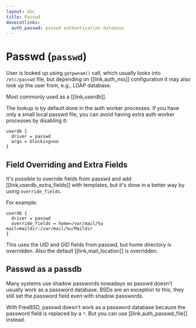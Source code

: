 ```yaml
---
layout: doc
title: Passwd
dovecotlinks:
  auth_passwd: passwd authentication database
---
```


# Passwd (`passwd`)

User is looked up using `getpwnam()` call, which usually looks into
`/etc/passwd` file, but depending on [[link,auth_nss]] configuration it may
also look up the user from, e.g., LDAP database.

Most commonly used as a [[link,userdb]].

The lookup is by default done in the auth worker processes. If you have only a
small local passwd file, you can avoid having extra auth worker processes by
disabling it:

```
userdb {
  driver = passwd
  args = blocking=no
}
```

## Field Overriding and Extra Fields

It's possible to override fields from passwd and add
[[link,userdb_extra_fields]] with templates, but it's done in a better way
by using `override_fields`.

For example:

```[dovecot.conf]
userdb {
  driver = passwd
  override_fields = home=/var/mail/%u mail=maildir:/var/mail/%u/Maildir
}
```

This uses the UID and GID fields from passwd, but home directory is
overridden. Also the default [[link,mail_location]] is overridden.

## Passwd as a passdb

Many systems use shadow passwords nowadays so passwd doesn't usually work as a
password database. BSDs are an exception to this, they still set the password
field even with shadow passwords.

With FreeBSD, passwd doesn't work as a password database because the password
field is replaced by a `*`. But you can use [[link,auth_passwd_file]] instead.
